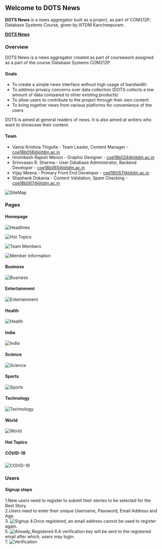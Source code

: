 ## Welcome to DOTS News ##

**DOTS News** is a news aggregator built as a project, as part of COM212P, Database Systems Course, given by IIITDM Kancheepuram.

**[DOTS News](https://appl-web-news.000webhostapp.com)**

### Overview ###
DOTS News is a news aggregator created as part of coursework assigned as a part of the course Database Systems COM212P. <br>
#### Goals ####
- To create a simple news interface without high usage of bandwidth
- To address privacy concerns over data collection (DOTS collects a low amount of data compared to other existing products)
- To allow users to contribute to the project through their own content
- To bring together news from various platforms for convenience of the users

DOTS is aimed at general readers of news. It is also aimed at writers who want to showcase their content.

#### Team ####
- Vamsi Krishna Thigulla - Team Leader, Content Manager - coe18b056@iiitdm.ac.in
- Hrishikesh Rajesh Menon - Graphic Designer - coe18b024@iiitdm.ac.in
- Srinivasan R. Sharma - User Database Administrator, Backend Developer - coe18b065@iiitdm.ac.in
- Vijay Meena - Primary Front End Developer - ced18i057@iiitdm.ac.in
- Shashank Dokania - Content Validation, Spam Checking - coe18b067@iiitdm.ac.in

![SiteMap](gloomap_8781c185.jpg)

### Pages ###
#### Homepage ####
![Headlines](Headlines.jpg)

![Hot Topics](HotTopics.jpg)

![Team Members](Team.jpg)

![Member Information](Members.jpg)

#### Business ####
![Business](Business.jpg)

#### Entertainment ####
![Entertainment](Entertainment.jpg)

#### Health ####
![Health](Health.jpg)

#### India ####
![India](India.jpg)

#### Science ####
![Science](Science.jpg)

#### Sports ####
![Sports](Sports.jpg)

#### Technology ####
![Technology](Technology.jpg)

#### World ####
![World](World.jpg)

#### Hot Topics ####
##### COVID-19 #####
![COIVD-19](COVID.jpg)

### Users ###
#### Signup steps ####
1.New users need to register to submit their stories to be selected for the Best Story. <br>
2.Users need to enter their unique Username, Password, Email Address and Age. <br>
3. ![Signup](Signup1.jpg)
4.Once registered, an email address cannot be used to register again. <br>
5. ![Already_Registered](Signup2.jpg)
6.A verification key will be sent to the registered email after which, users may login. <br>
7. ![Verification](Verification.jpg)
